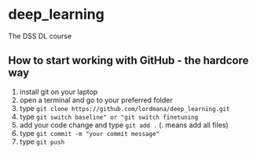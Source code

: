 # deep_learning
The DSS DL course

## How to start working with GitHub - the hardcore way
1. install git on your laptop
2. open a terminal and go to your preferred folder
3. type `git clone https://github.com/lordmana/deep_learning.git`
4. type `git switch baseline" or "git switch finetuning`
5. add your code change and type `git add .` (. means add all files)
6. type `git commit -m "your commit message"`
7. type `git push`
